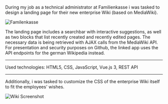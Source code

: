 During my job as a technical administrator at Familienkasse i was tasked to design a landing page for their new enterprise Wiki (based on MediaWiki).

![Familenkasse](https://user-images.githubusercontent.com/72218348/152183697-2dfb6392-0600-4fb1-8377-6dc743aabaf5.jpg)

The landing page includes a searchbar with interactive suggestions, as well as two blocks that list recently created and recently edited pages.
The necessary data is being retrieved with AJAX calls from the MediaWiki API. For presentation and security purposes on Github, the linked app uses the API endpoints for the german Wikipedia instead.

------------------------

Used technologies: HTML5, CSS, JavaScript, Vue.js 3, REST API

-------------------------

Additionally, i was tasked to customize the CSS of the enterprise Wiki itself to fit the employees' wishes.

![Wiki Screenshot](https://user-images.githubusercontent.com/72218348/152185686-834e5b66-f849-457b-b7e9-2f1c2f082e33.PNG)
